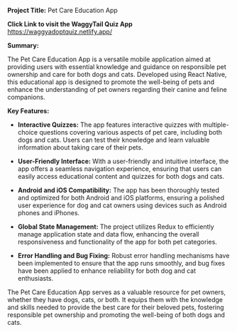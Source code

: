 **Project Title:** Pet Care Education App

**Click Link to visit the WaggyTail Quiz App**
https://waggyadoptquiz.netlify.app/

**Summary:**

The Pet Care Education App is a versatile mobile application aimed at providing users with essential knowledge and guidance on responsible pet ownership and care for both dogs and cats. Developed using React Native, this educational app is designed to promote the well-being of pets and enhance the understanding of pet owners regarding their canine and feline companions.

**Key Features:**

- **Interactive Quizzes:** The app features interactive quizzes with multiple-choice questions covering various aspects of pet care, including both dogs and cats. Users can test their knowledge and learn valuable information about taking care of their pets.

- **User-Friendly Interface:** With a user-friendly and intuitive interface, the app offers a seamless navigation experience, ensuring that users can easily access educational content and quizzes for both dogs and cats.

- **Android and iOS Compatibility:** The app has been thoroughly tested and optimized for both Android and iOS platforms, ensuring a polished user experience for dog and cat owners using devices such as Android phones and iPhones.

- **Global State Management:** The project utilizes Redux to efficiently manage application state and data flow, enhancing the overall responsiveness and functionality of the app for both pet categories.

- **Error Handling and Bug Fixing:** Robust error handling mechanisms have been implemented to ensure that the app runs smoothly, and bug fixes have been applied to enhance reliability for both dog and cat enthusiasts.

The Pet Care Education App serves as a valuable resource for pet owners, whether they have dogs, cats, or both. It equips them with the knowledge and skills needed to provide the best care for their beloved pets, fostering responsible pet ownership and promoting the well-being of both dogs and cats.
